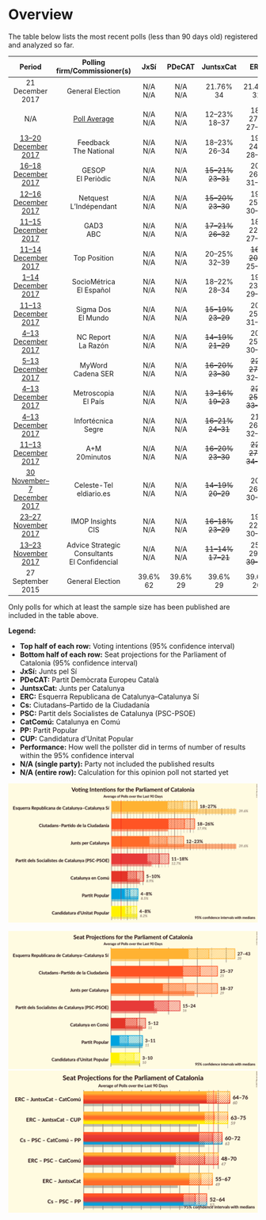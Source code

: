 # Overview

The table below lists the most recent polls (less than 90 days old) registered and analyzed so far.

| Period                                                            | Polling firm/Commissioner(s)                      | JxSí         | PDeCAT       | JuntsxCat                                           | ERC                                                 | Cs                                                  | PSC                                                 | CatComú                                           | PP                                               | CUP                                              | Performance |
|:-----------------------------------------------------------------:|:-------------------------------------------------:|:------------:|:------------:|:---------------------------------------------------:|:---------------------------------------------------:|:---------------------------------------------------:|:---------------------------------------------------:|:-------------------------------------------------:|:------------------------------------------------:|:------------------------------------------------:|:------:|
| 21 December 2017                                                  | General Election                                  | N/A <br> N/A | N/A <br> N/A | 21.76% <br> 34                                      | 21.48% <br> 32                                      | 25.47% <br> 36                                      | 13.92% <br> 17                                      | 7.49% <br> 8                                      | 4.26% <br> 4                                     | 4.48% <br> 4                                     | N/A |
| N/A                                                               | [Poll Average](average.html)                      | N/A <br> N/A | N/A <br> N/A | 12–23% <br> 18–37                                   | 18–27% <br> 27–43                                   | 18–26% <br> 25–37                                   | 11–18% <br> 15–24                                   | 5–10% <br> 5–12                                   | 4–8% <br> 3–11                                   | 4–8% <br> 3–10                                   | 7/7 <br> 7/7 |
| [13–20 December 2017](2017-12-20-Feedback.html)                   | Feedback <br> The National                        | N/A <br> N/A | N/A <br> N/A | 18–23% <br> 26–34                                   | 19–24% <br> 28–36                                   | 20–25% <br> <strike>26–34</strike>                  | 13–17% <br> 16–23                                   | 6–10% <br> 6–11                                   | <strike>5–8%</strike> <br> <strike>5–10</strike> | <strike>5–8%</strike> <br> <strike>5–10</strike> | 5/7 <br> 4/7 |
| [16–18 December 2017](2017-12-18-GESOP.html)                      | GESOP <br> El Periòdic                            | N/A <br> N/A | N/A <br> N/A | <strike>15–21%</strike> <br> <strike>23–31</strike> | 20–26% <br> 31–41                                   | 20–26% <br> 27–36                                   | 13–18% <br> 16–24                                   | 7–11% <br> 8–14                                   | 3–6% <br> 3–8                                    | 4–7% <br> 3–8                                    | 6/7 <br> 6/7 |
| [12–16 December 2017](2017-12-16-Netquest.html)                   | Netquest <br> L’Indépendant                       | N/A <br> N/A | N/A <br> N/A | <strike>15–20%</strike> <br> <strike>23–30</strike> | 19–25% <br> 30–38                                   | 21–26% <br> 29–37                                   | 13–18% <br> 16–24                                   | 5–8% <br> 5–9                                     | 4–7% <br> 3–9                                    | <strike>5–9%</strike> <br> <strike>7–11</strike> | 5/7 <br> 5/7 |
| [11–15 December 2017](2017-12-15-GAD3.html)                       | GAD3 <br> ABC                                     | N/A <br> N/A | N/A <br> N/A | <strike>17–21%</strike> <br> <strike>26–32</strike> | 18–22% <br> 27–34                                   | 23–27% <br> 31–38                                   | 14–18% <br> <strike>18–24</strike>                  | 6–9% <br> 5–9                                     | 4–7% <br> 4–8                                    | 4–7% <br> 4–9                                    | 6/7 <br> 5/7 |
| [11–14 December 2017](2017-12-14-TopPosition.html)                | Top Position                                      | N/A <br> N/A | N/A <br> N/A | 20–25% <br> 32–39                                   | <strike>16–20%</strike> <br> 25–32                  | 22–27% <br> 31–39                                   | 10–14% <br> 13–18                                   | 5–7% <br> 4–8                                     | 4–7% <br> <strike>5–9</strike>                   | <strike>6–9%</strike> <br> <strike>8–11</strike> | 5/7 <br> 5/7 |
| [1–14 December 2017](2017-12-14-SocioMétrica.html)                | SocioMétrica <br> El Español                      | N/A <br> N/A | N/A <br> N/A | 18–22% <br> 28–34                                   | 19–23% <br> 29–35                                   | 21–25% <br> <strike>27–34</strike>                  | 12–16% <br> 15–22                                   | <strike>8–11%</strike> <br> 8–13                  | 4–7% <br> <strike>5–8</strike>                   | <strike>5–7%</strike> <br> <strike>5–9</strike>  | 5/7 <br> 4/7 |
| [11–13 December 2017](2017-12-13-SigmaDos.html)                   | Sigma Dos <br> El Mundo                           | N/A <br> N/A | N/A <br> N/A | <strike>15–19%</strike> <br> <strike>23–29</strike> | 20–25% <br> 31–38                                   | 21–25% <br> <strike>28–34</strike>                  | 14–17% <br> 17–23                                   | 6–9% <br> 6–11                                    | <strike>5–7%</strike> <br> <strike>5–9</strike>  | <strike>5–8%</strike> <br> <strike>7–10</strike> | 4/7 <br> 3/7 |
| [4–13 December 2017](2017-12-13-NCReport.html)                    | NC Report <br> La Razón                           | N/A <br> N/A | N/A <br> N/A | <strike>14–19%</strike> <br> <strike>21–29</strike> | 20–25% <br> 30–38                                   | <strike>19–24%</strike> <br> <strike>26–34</strike> | 14–18% <br> 17–24                                   | 6–9% <br> 6–11                                    | <strike>6–9%</strike> <br> <strike>6–12</strike> | <strike>5–7%</strike> <br> 4–9                   | 3/7 <br> 4/7 |
| [5–13 December 2017](2017-12-13-MyWord.html)                      | MyWord <br> Cadena SER                            | N/A <br> N/A | N/A <br> N/A | <strike>16–20%</strike> <br> <strike>23–30</strike> | <strike>22–27%</strike> <br> 32–42                  | 20–25% <br> <strike>26–34</strike>                  | 13–17% <br> 16–23                                   | 7–11% <br> 8–13                                   | 4–6% <br> 3–7                                    | 4–7% <br> 3–8                                    | 5/7 <br> 5/7 |
| [4–13 December 2017](2017-12-13-Metroscopia.html)                 | Metroscopia <br> El País                          | N/A <br> N/A | N/A <br> N/A | <strike>13–16%</strike> <br> <strike>19–23</strike> | <strike>22–25%</strike> <br> <strike>33–38</strike> | 24–27% <br> 33–37                                   | 13–16% <br> 16–21                                   | <strike>8–10%</strike> <br> <strike>9–13</strike> | <strike>5–6%</strike> <br> <strike>5–7</strike>  | <strike>6–7%</strike> <br> <strike>8–9</strike>  | 2/7 <br> 2/7 |
| [4–13 December 2017](2017-12-13-Infortécnica.html)                | Infortécnica <br> Segre                           | N/A <br> N/A | N/A <br> N/A | <strike>16–21%</strike> <br> <strike>24–31</strike> | 21–26% <br> 32–39                                   | 21–26% <br> <strike>28–35</strike>                  | <strike>15–20%</strike> <br> <strike>19–25</strike> | 4–7% <br> <strike>4–7</strike>                    | <strike>5–8%</strike> <br> <strike>5–10</strike> | 4–7% <br> 3–8                                    | 4/7 <br> 2/7 |
| [11–13 December 2017](2017-12-13-AM.html)                         | A+M <br> 20minutos                                | N/A <br> N/A | N/A <br> N/A | <strike>16–20%</strike> <br> <strike>23–30</strike> | <strike>22–27%</strike> <br> <strike>34–41</strike> | 22–27% <br> 30–36                                   | 14–17% <br> 17–23                                   | 5–7% <br> 4–8                                     | 4–7% <br> 4–8                                    | <strike>5–7%</strike> <br> 4–9                   | 4/7 <br> 5/7 |
| [30 November–7 December 2017](2017-12-07-Celeste-Tel.html)        | Celeste-Tel <br> eldiario.es                      | N/A <br> N/A | N/A <br> N/A | <strike>14–19%</strike> <br> <strike>20–29</strike> | 20–26% <br> 30–39                                   | 19–25% <br> <strike>26–34</strike>                  | 14–19% <br> 17–24                                   | 6–10% <br> 6–12                                   | <strike>5–9%</strike> <br> <strike>5–11</strike> | <strike>5–9%</strike> <br> <strike>5–10</strike> | 4/7 <br> 3/7 |
| [23–27 November 2017](2017-11-27-IMOP.html)                       | IMOP Insights <br> CIS                            | N/A <br> N/A | N/A <br> N/A | <strike>16–18%</strike> <br> <strike>23–29</strike> | 19–22% <br> 30–35                                   | <strike>21–24%</strike> <br> <strike>29–33</strike> | <strike>15–17%</strike> <br> <strike>19–23</strike> | <strike>8–10%</strike> <br> 8–11                  | <strike>5–7%</strike> <br> <strike>5–8</strike>  | <strike>6–8%</strike> <br> <strike>8–9</strike>  | 1/7 <br> 2/7 |
| [13–23 November 2017](2017-11-23-AdviceStrategicConsultants.html) | Advice Strategic Consultants <br> El Confidencial | N/A <br> N/A | N/A <br> N/A | <strike>11–14%</strike> <br> <strike>17–21</strike> | 25–29% <br> <strike>39–46</strike>                  | <strike>17–20%</strike> <br> <strike>24–28</strike> | 13–16% <br> 16–22                                   | <strike>8–11%</strike> <br> <strike>9–13</strike> | <strike>7–9%</strike> <br> <strike>8–12</strike> | <strike>5–7%</strike> <br> <strike>7–9</strike>  | 2/7 <br> 1/7 |
| 27 September 2015 | General Election | 39.6% <br> 62 | 39.6% <br> 29 | 39.6% <br> 29 | 39.6% <br> 20 | 17.9% <br> 25 | 12.7% <br> 16 | 8.9% <br> 11 | 8.5% <br> 11 | 8.2% <br> 10 | N/A |

Only polls for which at least the sample size has been published are included in the table above.

**Legend:**
+ **Top half of each row:** Voting intentions (95% confidence interval)
+ **Bottom half of each row:** Seat projections for the Parliament of Catalonia (95% confidence interval)
+ **JxSí:** Junts pel Sí
+ **PDeCAT:** Partit Demòcrata Europeu Català
+ **JuntsxCat:** Junts per Catalunya
+ **ERC:** Esquerra Republicana de Catalunya–Catalunya Sí
+ **Cs:** Ciutadans–Partido de la Ciudadanía
+ **PSC:** Partit dels Socialistes de Catalunya (PSC-PSOE)
+ **CatComú:** Catalunya en Comú
+ **PP:** Partit Popular
+ **CUP:** Candidatura d’Unitat Popular
+ **Performance:** How well the pollster did in terms of number of results within the 95% confidence interval
+ **N/A (single party):** Party not included the published results
+ **N/A (entire row):** Calculation for this opinion poll not started yet


![Graph with voting intentions not yet produced](average.png "Voting Intentions")

![Graph with seats not yet produced](average-seats.png "Seats")
![Graph with coalitions seats not yet produced](average-coalitions-seats.png "Coalitions Seats")
